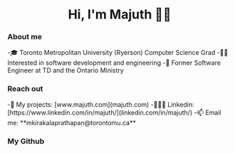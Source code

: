 <h1 align="center"><b> Hi, I'm Majuth 👋🏼 </b></h1>

<h3> About me </h3>
    -🎓 Toronto Metropolitan University (Ryerson) Computer Science Grad
    -👨‍💻 Interested in software development and engineering
    -🏢 Former Software Engineer at TD and the Ontario Ministry

<h3> Reach out </h3>
    -🔗 My projects: [www.majuth.com](majuth.com)
    -👨🏻‍💼 Linkedin: [https://www.linkedin.com/in/majuth/](linkedin.com/in/majuth/)
    -📫 Email me: **mkirakalaprathapan@torontomu.ca**

<h3> My Github </h3>

<!--
**majuthkira/majuthkira** is a ✨ _special_ ✨ repository because its `README.md` (this file) appears on your GitHub profile.

Here are some ideas to get you started:

- 🔭 I’m currently working on ...
- 🌱 I’m currently learning ...
- 👯 I’m looking to collaborate on ...
- 🤔 I’m looking for help with ...
- 💬 Ask me about ...
- 📫 How to reach me: ...
- 😄 Pronouns: ...
- ⚡ Fun fact: ...
-->
